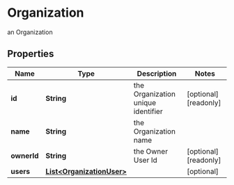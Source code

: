 

# Organization

an Organization

## Properties

Name | Type | Description | Notes
------------ | ------------- | ------------- | -------------
**id** | **String** | the Organization unique identifier |  [optional] [readonly]
**name** | **String** | the Organization name | 
**ownerId** | **String** | the Owner User Id |  [optional] [readonly]
**users** | [**List&lt;OrganizationUser&gt;**](OrganizationUser.md) |  |  [optional]



